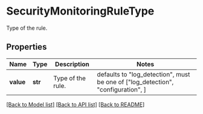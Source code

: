 # SecurityMonitoringRuleType

Type of the rule.

## Properties
Name | Type | Description | Notes
------------ | ------------- | ------------- | -------------
**value** | **str** | Type of the rule. | defaults to "log_detection",  must be one of ["log_detection", "configuration", ]

[[Back to Model list]](README.md#documentation-for-models) [[Back to API list]](README.md#documentation-for-api-endpoints) [[Back to README]](README.md)


